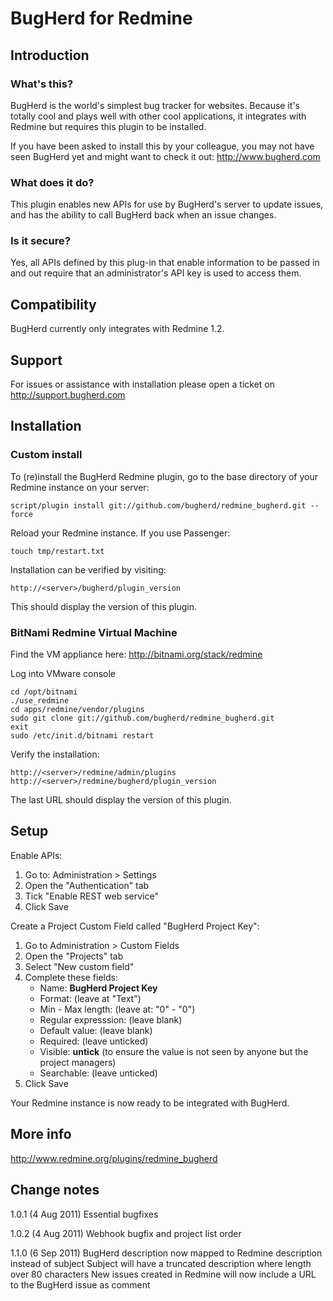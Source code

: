 BugHerd for Redmine
===================

Introduction
------------

### What's this?

BugHerd is the world's simplest bug tracker for websites. Because it's totally cool and plays well with other cool applications, it integrates with Redmine but requires this plugin to be installed.

If you have been asked to install this by your colleague, you may not have seen BugHerd yet and might want to check it out: http://www.bugherd.com

### What does it do?

This plugin enables new APIs for use by BugHerd's server to update issues, and has the ability to call BugHerd back when an issue changes.

### Is it secure?

Yes, all APIs defined by this plug-in that enable information to be passed in and out require that an administrator's API key is used to access them.

Compatibility
-------------

BugHerd currently only integrates with Redmine 1.2.

Support
-------

For issues or assistance with installation please open a ticket on http://support.bugherd.com

Installation
------------

### Custom install

To (re)install the BugHerd Redmine plugin, go to the base directory of your Redmine instance on your server:

    script/plugin install git://github.com/bugherd/redmine_bugherd.git --force
  
Reload your Redmine instance. If you use Passenger:

    touch tmp/restart.txt

Installation can be verified by visiting:

    http://<server>/bugherd/plugin_version

This should display the version of this plugin.

### BitNami Redmine Virtual Machine

Find the VM appliance here: http://bitnami.org/stack/redmine

Log into VMware console

    cd /opt/bitnami
    ./use_redmine
    cd apps/redmine/vendor/plugins
    sudo git clone git://github.com/bugherd/redmine_bugherd.git
    exit
    sudo /etc/init.d/bitnami restart

Verify the installation:

    http://<server>/redmine/admin/plugins
    http://<server>/redmine/bugherd/plugin_version

The last URL should display the version of this plugin.


Setup
-----

Enable APIs:

1. Go to: Administration > Settings
2. Open the "Authentication" tab
3. Tick "Enable REST web service"
4. Click Save

Create a Project Custom Field called "BugHerd Project Key":

1. Go to Administration > Custom Fields
2. Open the "Projects" tab
3. Select "New custom field"
4. Complete these fields:
   - Name: **BugHerd Project Key**
   - Format: (leave at "Text")
   - Min - Max length: (leave at: "0" - "0")
   - Regular expresssion: (leave blank)
   - Default value: (leave blank)
   - Required: (leave unticked)
   - Visible: **untick** (to ensure the value is not seen by anyone but the project managers)
   - Searchable: (leave unticked)
5. Click Save

Your Redmine instance is now ready to be integrated with BugHerd.

More info
---------

http://www.redmine.org/plugins/redmine_bugherd

Change notes
------------

1.0.1 (4 Aug 2011)
Essential bugfixes

1.0.2 (4 Aug 2011)
Webhook bugfix and project list order

1.1.0 (6 Sep 2011)
BugHerd description now mapped to Redmine description instead of subject
Subject will have a truncated description where length over 80 characters
New issues created in Redmine will now include a URL to the BugHerd issue as comment
